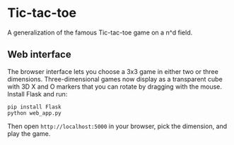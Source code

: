 # Tic-tac-toe
A generalization of the famous Tic-tac-toe game on a n^d field.

## Web interface

The browser interface lets you choose a 3x3 game in either two or three dimensions.
Three-dimensional games now display as a transparent cube with 3D X and O markers that you can rotate by dragging with the mouse.
Install Flask and run:

```
pip install Flask
python web_app.py
```

Then open `http://localhost:5000` in your browser, pick the dimension, and play the game.

